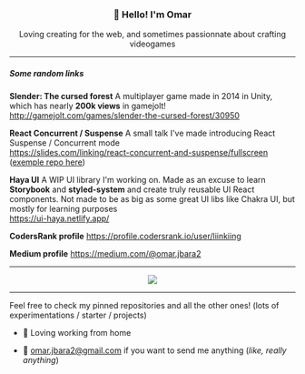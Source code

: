 <h3 align="center">👋 Hello! I'm Omar</h3>
<p align="center">Loving creating for the web, and sometimes passionnate about crafting videogames</p>
  
---

##### Some random links

**Slender: The cursed forest**
A multiplayer game made in 2014 in Unity, which has nearly **200k views** in gamejolt!  
http://gamejolt.com/games/slender-the-cursed-forest/30950

**React Concurrent / Suspense**
A small talk I've made introducing React Suspense / Concurrent mode  
https://slides.com/linking/react-concurrent-and-suspense/fullscreen ([exemple repo here](https://github.com/Liinkiing/react-concurrent-suspense/))

**Haya UI**
A WIP UI library I'm working on. Made as an excuse to learn **Storybook** and **styled-system** and create truly reusable UI React components. Not made to be as big as some great UI libs like Chakra UI, but mostly for learning purposes  
https://ui-haya.netlify.app/

**CodersRank profile**
https://profile.codersrank.io/user/liinkiing

**Medium profile**
https://medium.com/@omar.jbara2

---

<p align="center">
  <a href="https://github.com/Liinkiing/repositories">
    <img src="https://github-readme-stats.vercel.app/api?username=Liinkiing&show_icons=true&theme=radical&count_private=true" />
  </a>
</p>

---

Feel free to check my pinned repositories and all the other ones! (lots of experimentations / starter / projects)

- 🏡 Loving working from home

- 📩 <a href="mailto:omar.jbara2@gmail.com">omar.jbara2@gmail.com</a> if you want to send me anything (_like, really anything_)
